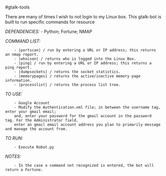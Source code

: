 #gtalk-tools

There are many of times I wish to not login to my Linux box. This gtalk-bot is built to run specific commands for resource

*DEPENDENCIES:*
         - Python; Fortune; NMAP

*COMMAND LIST:*

        - |portscan| / run by entering a URL or IP address; this returns an nmap report.
        - |whoison| / returns who is logged into the Linux Box.
        - |ping| / run by entering a URL or IP address; this returns a ping report. 
        - |dumpsockets| / returns the socket statistics.
        - |memorypages| / returns the active/inactive memory page information.
        - |processlist| / returns the process list tree.
        
*TO USE:*

        - Google Account
        - Modify the Authentication.xml file; in between the username tag, enter your gmail email;
        and, enter your password for the gmail account in the password tag. For the Administrator field,
        enter an gmail email account address you plan to primarily message and manage the account from. 

*TO RUN:* 

        - Execute Robot.py

*NOTES:* 

        - In the case a command not recognized is entered, the bot will return a Fortune.  
